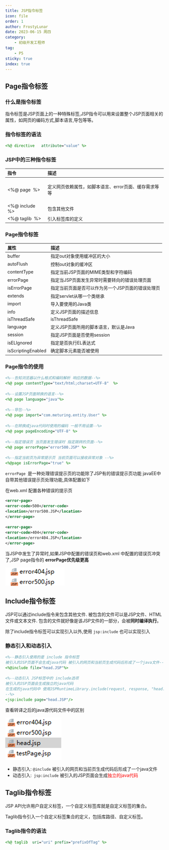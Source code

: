 ```yaml
---
title: JSP指令标签
icon: file
order: 1
author: FrostyLunar
date: 2023-06-15 周四
category:
	- 初级开发工程师
tag:
	- P5
sticky: true
index: true
---
```



## Page指令标签

### 什么是指令标签

指令标签是JSP页面上的一种特殊标签,JSP指令可以用来设置整个JSP页面相关的属性，如网页的编码方式,脚本语言,导包等等。

### 指令标签的语法

```JSP
<%@ directive   attribute="value" %>
```

### JSP中的三种指令标签

| 指令                        | 描述                                                                     |
|:--------------------------|:-----------------------------------------------------------------------|
| &lt;%@ page&nbsp; %&gt;   | <div><br></div><div>定义网页依赖属性，如脚本语言、error页面、缓存需求等等</div><div><br></div> |
| &lt;%@ include %&gt;      | 包含其他文件                                                                 |
| &lt;%@ taglib&nbsp; %&gt; | 引入标签库的定义                                                               |  


### Page指令标签

| 属性                 | 描述                         |
|:-------------------|:---------------------------|
| buffer             | 指定out对象使用缓冲区的大小            |
| autoFlush          | 控制out对象的缓冲区                |
| contentType        | 指定当前JSP页面的MIME类型和字符编码      |
| errorPage          | 指定当JSP页面发生异常时需要转向的错误处理页面   |
| isErrorPage        | 指定当前页面是否可以作为另一个JSP页面的错误处理页 |
| extends            | 指定servlet从哪一个类继承           |
| import             | 导入要使用的Java类                |
| info               | 定义JSP页面的描述信息               |
| isThreadSafe       | isThreadSafe               |
| language           | 定义JSP页面所用的脚本语言，默认是Java     |
| session            | 指定JSP页面是否使用session         |
| isELIgnored        | 指定是否执行EL表达式                |
| isScriptingEnabled | 确定脚本元素能否被使用                |  

### Page指令的使用

``` JSP
<%--告知浏览器以什么格式和编码解析 响应的数据--%>
<%@ page contentType="text/html;charset=UTF-8"  %>

<%--设置JSP页面转换的语言--%>
<%@ page language="java"%>

<%--导包--%>
<%@ page import="com.meturing.entity.User" %>

<%--在转换成java代码时使用的编码 一般不用设置--%>
<%@ page pageEncoding="UTF-8" %>

<%--指定错误页 当页面发生错误时 指定跳转的页面--%>
<%@ page errorPage="error500.JSP" %>

<%--指定当前页为异常提示页 当前页面可以接收异常对象 --%>
<%@page isErrorPage="true" %>
```

`errorPage `是一种处理错误提示页的功能除了JSP有的错误提示页功能  javaEE中自带其他错误提示页处理功能,具体配置如下

在web.xml 配置各种错误的提示页
```XML
<error-page>
<error-code>500</error-code>
<location>/error500.JSP</location>
</error-page>

<error-page>
<error-code>404</error-code>
<location>/error404.JSP</location>
</error-page>
```

当JSP中发生了异常时,如果JSP中配置的错误页和web.xml 中配置的错误页冲突了,JSP page指令的 **errorPage优先级更高**

![](./assets/Pasted_image_20230403221931.png)

## Include指令标签

JSP可以通过include指令来包含其他文件. 
被包含的文件可以是JSP文件、HTML文件或文本文件.
包含的文件就好像是该JSP文件的一部分，会被**同时编译执行**。

除了include指令标签可以实现引入以外,使用 `jsp:include` 也可以实现引入

### 静态引入和动态引入

```JSP
<%--静态引入使用的是 include 指令标签
被引入的JSP页面不会生成java代码 被引入的网页和当前页生成代码后形成了一个java文件--%>
<%@include file="head.JSP"%>

<%--动态引入 JSP标签中的 include选项
被引入的JSP页面会生成独立的java代码 
在生成的java代码中 使用JSPRuntimeLibrary.include(request, response, "head.JSP", out, false);引入其他页面
--%>
<jsp:include page="head.JSP"/>
```

查看转译之后的java源代码文件中的区别

![](./assets/Pasted_image_20230403222152.png)

- 静态引入: `@include`   被引入的网页和当前页生成代码后形成了一个java文件
- 动态引入:` jsp:include` 被引入的JSP页面会生成<font color="#ff0000">独立的java代码</font>

## Taglib指令标签

JSP API允许用户自定义标签，一个自定义标签库就是自定义标签的集合。

Taglib指令引入一个自定义标签集合的定义，包括库路径、自定义标签。

### Taglib指令的语法

```JSP
<%@ taglib  uri="uri" prefix="prefixOfTag" %>
```

